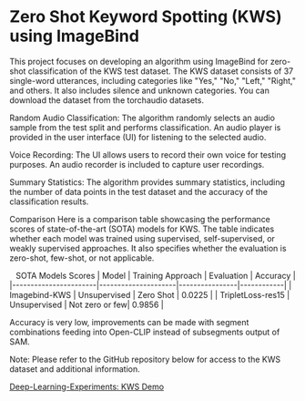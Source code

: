 
# Zero Shot Keyword Spotting (KWS) using ImageBind

This project focuses on developing an algorithm using ImageBind for zero-shot classification of the KWS test dataset. The KWS dataset consists of 37 single-word utterances, including categories like "Yes," "No," "Left," "Right," and others. It also includes silence and unknown categories. You can download the dataset from the torchaudio datasets.

Random Audio Classification: The algorithm randomly selects an audio sample from the test split and performs classification. An audio player is provided in the user interface (UI) for listening to the selected audio.

Voice Recording: The UI allows users to record their own voice for testing purposes. An audio recorder is included to capture user recordings.

Summary Statistics: The algorithm provides summary statistics, including the number of data points in the test dataset and the accuracy of the classification results.

Comparison
Here is a comparison table showcasing the performance scores of state-of-the-art (SOTA) models for KWS. The table indicates whether each model was trained using supervised, self-supervised, or weakly supervised approaches. It also specifies whether the evaluation is zero-shot, few-shot, or not applicable.

   
SOTA Models Scores
| Model                 | Training Approach   | Evaluation     | Accuracy   |
|-----------------------|---------------------|----------------|------------|
| Imagebind-KWS         | Unsupervised        | Zero Shot      | 0.0225     |
| TripletLoss-res15     | Unsupervised        | Not zero or few| 0.9856     |

Accuracy is very low, improvements can be made with segment combinations feeding into Open-CLIP instead of subsegments output of SAM.

Note: Please refer to the GitHub repository below for access to the KWS dataset and additional information.

[Deep-Learning-Experiments: KWS Demo](https://github.com/roatienza/Deep-Learning-Experiments/blob/master/versions/2022/supervised/python/kws_demo.ipynb)

